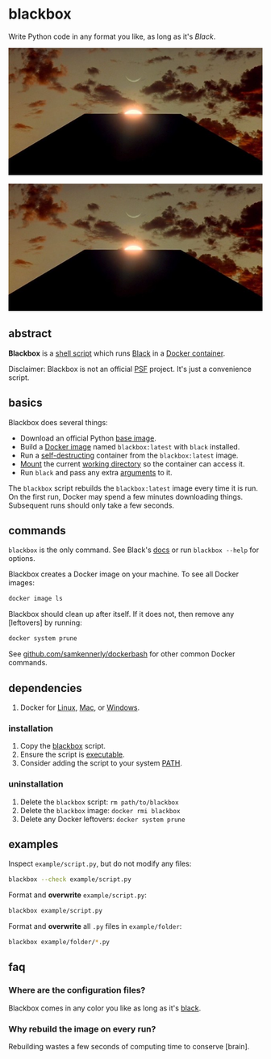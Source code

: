 # blackbox

Write Python code in any format you like, as long as it's *Black*.

<img
  alt="monolith"
  src="https://raw.githubusercontent.com/samkennerly/posters/master/blackbox.jpeg"
  title="Also sprach Zarathustra.">

![monolith](blackbox.jpeg)

## abstract

**Blackbox** is a [shell script] which runs [Black] in a [Docker container].

Disclaimer: Blackbox is not an official [PSF] project.
It's just a convenience script.

[shell script]: https://en.wikipedia.org/wiki/Shell_script
[Black]: https://github.com/psf/black
[Docker container]: https://docs.docker.com/get-started/
[PSF]: https://github.com/psf

## basics

Blackbox does several things:

- Download an official Python [base image].
- Build a [Docker image] named `blackbox:latest` with `black` installed.
- Run a [self-destructing] container from the `blackbox:latest` image.
- [Mount] the current [working directory] so the container can access it.
- Run `black` and pass any extra [arguments] to it.

The `blackbox` script rebuilds the `blackbox:latest` image every time it is run.
On the first run, Docker may spend a few minutes downloading things.
Subsequent runs should only take a few seconds.

[base image]: https://hub.docker.com/_/python
[Docker image]: https://docs.docker.com/get-started/
[self-destructing]: https://docs.docker.com/engine/reference/run/#clean-up---rm
[Mount]: https://docs.docker.com/storage/bind-mounts/
[working directory]: https://en.wikipedia.org/wiki/Working_directory
[arguments]: https://en.wikipedia.org/wiki/Command-line_interface#Arguments

## commands

`blackbox` is the only command.
See Black's [docs] or run `blackbox --help` for options.

Blackbox creates a Docker image on your machine.
To see all Docker images:
```bash
docker image ls
```

Blackbox should clean up after itself.
If it does not, then remove any [leftovers] by running:
```bash
docker system prune
```

See [github.com/samkennerly/dockerbash] for other common Docker commands.

[docs]: https://black.readthedocs.io/en/stable/installation_and_usage.html#command-line-options
[Docker leftovers]: https://docs.docker.com/engine/reference/commandline/system_prune/
[github.com/samkennerly/dockerbash]: https://github.com/samkennerly/dockerbash

## dependencies

1. Docker for [Linux], [Mac], or [Windows].

[Linux]: https://docs.docker.com/install/
[Mac]: https://docs.docker.com/v17.12/docker-for-mac/install/
[Windows]: https://docs.docker.com/docker-for-windows/install/

### installation

1. Copy the [blackbox] script.
2. Ensure the script is [executable].
3. Consider adding the script to your system [PATH].

[blackbox]: blackbox
[executable]: https://en.wikipedia.org/wiki/Chmod
[PATH]: https://en.wikipedia.org/wiki/PATH_%28variable%29

### uninstallation

1. Delete the `blackbox` script: `rm path/to/blackbox`
2. Delete the `blackbox` image: `docker rmi blackbox`
3. Delete any Docker leftovers: `docker system prune`

## examples

Inspect `example/script.py`, but do not modify any files:
```bash
blackbox --check example/script.py
```

Format and **overwrite** `example/script.py`:
```bash
blackbox example/script.py
```

Format and **overwrite** all `.py` files in `example/folder`:
```bash
blackbox example/folder/*.py
```

## faq

### Where are the configuration files?

Blackbox comes in any color you like as long as it's [black].

[black]: https://black.readthedocs.io/en/stable/the_black_code_style.html

### Why rebuild the image on every run?

Rebuilding wastes a few seconds of computing time to conserve [brain].

[cognitive effort]: https://en.wikipedia.org/wiki/Don%27t_Make_Me_Think
